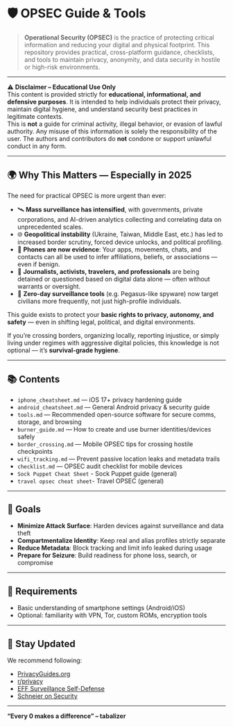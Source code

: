 # 🛡️ OPSEC Guide & Tools

> **Operational Security (OPSEC)** is the practice of protecting critical information and reducing your digital and physical footprint. This repository provides practical, cross-platform guidance, checklists, and tools to maintain privacy, anonymity, and data security in hostile or high-risk environments.

---

⚠️ **Disclaimer – Educational Use Only**  
This content is provided strictly for **educational, informational, and defensive purposes**. It is intended to help individuals protect their privacy, maintain digital hygiene, and understand security best practices in legitimate contexts.  
This is **not** a guide for criminal activity, illegal behavior, or evasion of lawful authority. Any misuse of this information is solely the responsibility of the user. The authors and contributors do **not** condone or support unlawful conduct in any form.

---

## 🌍 Why This Matters — Especially in 2025

The need for practical OPSEC is more urgent than ever:

- 🛰️ **Mass surveillance has intensified**, with governments, private corporations, and AI-driven analytics collecting and correlating data on unprecedented scales.
- 🌐 **Geopolitical instability** (Ukraine, Taiwan, Middle East, etc.) has led to increased border scrutiny, forced device unlocks, and political profiling.
- 📱 **Phones are now evidence**: Your apps, movements, chats, and contacts can all be used to infer affiliations, beliefs, or associations — even if benign.
- 🚫 **Journalists, activists, travelers, and professionals** are being detained or questioned based on digital data alone — often without warrants or oversight.
- 🔐 **Zero-day surveillance tools** (e.g. Pegasus-like spyware) now target civilians more frequently, not just high-profile individuals.

This guide exists to protect your **basic rights to privacy, autonomy, and safety** — even in shifting legal, political, and digital environments.

If you’re crossing borders, organizing locally, reporting injustice, or simply living under regimes with aggressive digital policies, this knowledge is not optional — it’s **survival-grade hygiene**.

---

## 📚 Contents

- `iphone_cheatsheet.md` — iOS 17+ privacy hardening guide  
- `android_cheatsheet.md` — General Android privacy & security guide  
- `tools.md` — Recommended open-source software for secure comms, storage, and browsing  
- `burner_guide.md` — How to create and use burner identities/devices safely  
- `border_crossing.md` — Mobile OPSEC tips for crossing hostile checkpoints  
- `wifi_tracking.md` — Prevent passive location leaks and metadata trails  
- `checklist.md` — OPSEC audit checklist for mobile devices
- `Sock Puppet Cheat Sheet` - Sock Puppet guide (general)
- `travel opsec cheat sheet`- Travel OPSEC (general)

---

## 🔐 Goals

- **Minimize Attack Surface**: Harden devices against surveillance and data theft  
- **Compartmentalize Identity**: Keep real and alias profiles strictly separate  
- **Reduce Metadata**: Block tracking and limit info leaked during usage  
- **Prepare for Seizure**: Build readiness for phone loss, search, or compromise  

---

## 🧰 Requirements

- Basic understanding of smartphone settings (Android/iOS)  
- Optional: familiarity with VPN, Tor, custom ROMs, encryption tools  

---

## 🧭 Stay Updated

We recommend following:  
- [PrivacyGuides.org](https://www.privacyguides.org/)  
- [r/privacy](https://www.reddit.com/r/privacy/)  
- [EFF Surveillance Self-Defense](https://ssd.eff.org/)  
- [Schneier on Security](https://www.schneier.com/)  

---

**“Every 0 makes a difference” – tabalizer**
